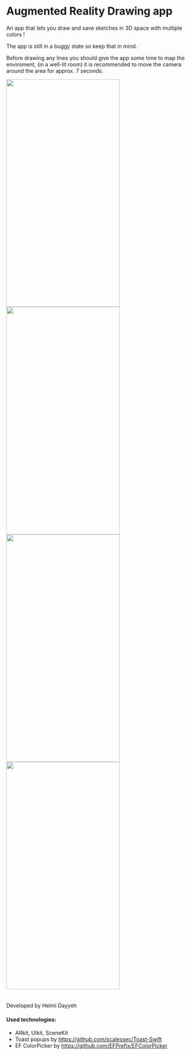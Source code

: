 # Augmented Reality Drawing app

An app that lets you draw and save sketches in 3D space with multiple colors !

The app is still in a buggy state so keep that in mind.

Before drawing any lines you should give the app some time to map the enviroment, (in a well-lit room) it is recommended to move the camera around the area for approx. 7 seconds.

<div >
  <img  src="https://user-images.githubusercontent.com/1749704/72679589-e478d280-3ab0-11ea-918a-b246fa59a02a.png" width="300" height="600">
<img src="https://user-images.githubusercontent.com/1749704/72679697-ec854200-3ab1-11ea-8176-8f88b1b53f93.png" width="300" height="600">
 
  </div>
  
  <div>
  <img src="https://user-images.githubusercontent.com/1749704/72679660-91ebe600-3ab1-11ea-8e62-5516786a57f0.png" width="300" height="600">
<img src="https://user-images.githubusercontent.com/1749704/72679661-93b5a980-3ab1-11ea-821c-d1ee2e4a9fc3.png" width="300" height="600">

</div> <br>
<br>
Developed by Helmi Dayyeh 

#### Used technologies: 

- ARkit, UIkit, SceneKit
- Toast popups by https://github.com/scalessec/Toast-Swift
- EF ColorPicker by https://github.com/EFPrefix/EFColorPicker
